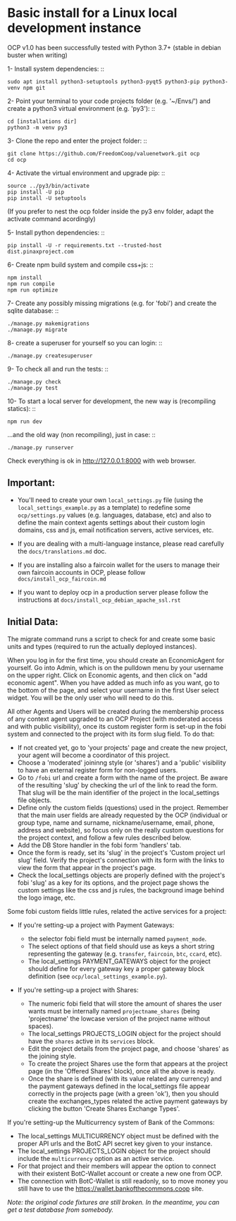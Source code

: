 # Basic install for a Linux local development instance

OCP v1.0 has been successfully tested with Python 3.7+ (stable in debian buster when writing)

1- Install system dependencies: ::

    sudo apt install python3-setuptools python3-pyqt5 python3-pip python3-venv npm git

2- Point your terminal to your code projects folder (e.g. '~/Envs/') and create a python3 virtual environment (e.g. 'py3'): ::

    cd [installations dir]
    python3 -m venv py3

3- Clone the repo and enter the project folder: ::

    git clone https://github.com/FreedomCoop/valuenetwork.git ocp
    cd ocp

4- Activate the virtual environment and upgrade pip: ::

    source ../py3/bin/activate
    pip install -U pip
    pip install -U setuptools

(If you prefer to nest the ocp folder inside the py3 env folder, adapt the activate
command acordingly)

5- Install python dependencies: ::

    pip install -U -r requirements.txt --trusted-host dist.pinaxproject.com

6- Create npm build system and compile css+js: ::

    npm install
    npm run compile
    npm run optimize

7- Create any possibly missing migrations (e.g. for 'fobi') and create the sqlite database: ::

    ./manage.py makemigrations
    ./manage.py migrate

8- create a superuser for yourself so you can login: ::

    ./manage.py createsuperuser

9- To check all and run the tests: ::

    ./manage.py check
    ./manage.py test
    
10- To start a local server for development, the new way is (recompiling statics): ::

    npm run dev
    
...and the old way (non recompiling), just in case: ::

    ./manage.py runserver

Check everything is ok in http://127.0.0.1:8000 with web browser.



## Important:

- You'll need to create your own `local_settings.py` file (using the
`local_settings_example.py` as a template) to redefine some `ocp/settings.py`
values (e.g. languages, database, etc) and also to define the main context
agents settings about their custom login domains, css and js, email notification
servers, active services, etc.

- If you are dealing with a multi-language instance, please read carefully the
`docs/translations.md` doc.

- If you are installing also a faircoin wallet for the users to manage their own
faircoin accounts in OCP, please follow `docs/install_ocp_faircoin.md`

- If you want to deploy ocp in a production server please follow the
instructions at `docs/install_ocp_debian_apache_ssl.rst`


## Initial Data:

The migrate command runs a script to check for and create some basic units and
types (required to run the actually deployed instances).

When you log in for the first time, you should
create an EconomicAgent for yourself. Go into Admin,
which is on the pulldown menu by your username on the upper right.
Click on Economic agents, and then click on "add economic agent".
When you have added as much info as you want, go to the bottom
of the page, and select your username in the first User
select widget.
You will be the only user who will need to do this.

All other Agents and Users will be created during the membership process of any
context agent upgraded to an OCP Project (with moderated access and with public
visibility), once its custom register form is set-up in the fobi system and
connected to the project with its form slug field. To do that:

  - If not created yet, go to 'your projects' page and create the new project, 
    your agent will become a coordinator of this project.
  - Choose a 'moderated' joininng style (or 'shares') and a 'public' visibility 
    to have an external register form for non-logged users.
  - Go to `/fobi` url and create a form with the name of the project. Be aware
    of the resulting 'slug' by checking the url of the link to read the form.
    That slug will be the main identifier of the project in the local_settings
    file objects.
  - Define only the custom fields (questions) used in the project. Remember
    that the main user fields are already requested by the OCP (individual or
    group type, name and surname, nickname/username, email, phone, address and website), so
    focus only on the really custom questions for the project context, and
    follow a few rules described below.
  - Add the DB Store handler in the fobi form 'handlers' tab. 
  - Once the form is ready, set its 'slug' in the project's 'Custom project
    url slug' field. Verify the project's connection with its form with the links to view
    the form that appear in the project's page. 
  - Check the local_settings objects are properly defined with the project's fobi 'slug' as a key 
    for its options, and the project page shows the custom settings like the css and js rules, the 
    background image behind the logo image, etc.

Some fobi custom fields little rules, related the active services for a project:

  - If you're setting-up a project with Payment Gateways:
    - the selector fobi field must be internally named `payment_mode`.
    - The select options of that field should use as keys a short string
        representing the gateway (e.g. `transfer`, `faircoin`, `btc`, `ccard`, etc).
    - The local_settings PAYMENT_GATEWAYS object for the project should define for every
        gateway key a proper gateway block definition (see `ocp/local_settings_example.py`).

  - If you're setting-up a project with Shares:
    - The numeric fobi field that will store the amount of shares the user wants
        must be internally named `projectname_shares` (being 'projectname' the
        lowcase version of the project name without spaces).
    - The local_settings PROJECTS_LOGIN object for the project should have
        the `shares` active in its `services` block.
    - Edit the project details from the project page, and choose 'shares' as
        the joining style.
    - To create the project Shares use the form that appears at the project
        page (in the 'Offered Shares' block), once all the above is ready.
    - Once the share is defined (with its value related any currency) and
        the payment gateways defined in the local_settings file appear correctly
        in the projects page (with a green 'ok'), then you should create the
        exchanges_types related the active payment gateways by clicking the
        button 'Create Shares Exchange Types'.


If you're setting-up the Multicurrency system of Bank of the Commons:
  - The local_settings MULTICURRENCY object must be defined with the
        proper API urls and the BotC API secret key given to your instance.
  - The local_settings PROJECTS_LOGIN object for the project should include
        the `multicurrency` option as an active service.
  - For that project and their members will appear the option to connect
        with their existent BotC-Wallet account or create a new one from OCP.
  - The connection with BotC-Wallet is still readonly, so to move money
        you still have to use the https://wallet.bankofthecommons.coop site.



*Note: the original code fixtures are still broken. In the meantime, you can
get a test database from somebody.*
